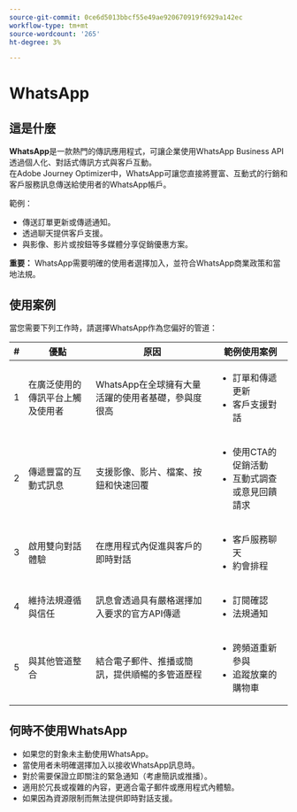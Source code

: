 ```yaml
---
source-git-commit: 0ce6d5013bbcf55e49ae920670919f6929a142ec
workflow-type: tm+mt
source-wordcount: '265'
ht-degree: 3%

---
```

# WhatsApp

## 這是什麼

**WhatsApp**&#x200B;是一款熱門的傳訊應用程式，可讓企業使用WhatsApp Business API透過個人化、對話式傳訊方式與客戶互動。\
在Adobe Journey Optimizer中，WhatsApp可讓您直接將豐富、互動式的行銷和客戶服務訊息傳送給使用者的WhatsApp帳戶。

範例：

* 傳送訂單更新或傳遞通知。
* 透過聊天提供客戶支援。
* 與影像、影片或按鈕等多媒體分享促銷優惠方案。

**重要：** WhatsApp需要明確的使用者選擇加入，並符合WhatsApp商業政策和當地法規。

## 使用案例

當您需要下列工作時，請選擇WhatsApp作為您偏好的管道：

| # | 優點 | 原因 | 範例使用案例 |
|---|---------|-----|-------------------|
| 1 | 在廣泛使用的傳訊平台上觸及使用者 | WhatsApp在全球擁有大量活躍的使用者基礎，參與度很高 | <ul><li>訂單和傳遞更新</li><li>客戶支援對話</li></ul> |
| 2 | 傳遞豐富的互動式訊息 | 支援影像、影片、檔案、按鈕和快速回覆 | <ul><li>使用CTA的促銷活動</li><li>互動式調查或意見回饋請求</li></ul> |
| 3 | 啟用雙向對話體驗 | 在應用程式內促進與客戶的即時對話 | <ul><li>客戶服務聊天</li><li>約會排程</li></ul> |
| 4 | 維持法規遵循與信任 | 訊息會透過具有嚴格選擇加入要求的官方API傳遞 | <ul><li>訂閱確認</li><li>法規通知</li></ul> |
| 5 | 與其他管道整合 | 結合電子郵件、推播或簡訊，提供順暢的多管道歷程 | <ul><li>跨頻道重新參與</li><li>追蹤放棄的購物車</li></ul> |

## 何時不使用WhatsApp

* 如果您的對象未主動使用WhatsApp。
* 當使用者未明確選擇加入以接收WhatsApp訊息時。
* 對於需要保證立即關注的緊急通知（考慮簡訊或推播）。
* 適用於冗長或複雜的內容，更適合電子郵件或應用程式內體驗。
* 如果因為資源限制而無法提供即時對話支援。
